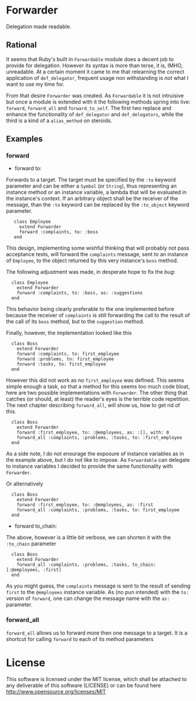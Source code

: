 # Forwarder #

Delegation made readable.

## Rational ##

It seems that Ruby's built in ```Forwardable``` module does a decent job
to provide for delegation. However its syntax is more than terse, it is, IMHO,
unreadable. At a certain moment it came to me that relearning the correct
application of ```def_delegator```, frequent usage non withstanding is *not*
what I want to use my time for.

From that desire ```Forwarder``` was created. As ```Forwardable``` it is not
intruisive but once a module is extended with it the following methods spring
into live: ```forward```, ```forward_all``` and ```forward_to_self```. The
first two replace and enhance the functionality of ```def_delegator``` and
```def_delegators```, while the third is a kind of a ```alias_method``` on
steroids.

## Examples ##

### forward ###

* forward to:

Forwards to a target. The target must be specified by the ```:to``` keyword 
parameter and can be either a ```Symbol``` (or ```String```), thus representing 
an instance method or an instance variable, a lambda that will be evaluated 
in the instance's context. If an arbitrary object shall be the receiver of the
message, than the ```:to``` keyword can be replaced by the ```:to_object```
keyword parameter. 

       class Employee
         extend Forwarder
         forward :complaints, to: :boss
       end

This design, implementing some wishful thinking that will probably not pass
acceptance tests, will forward the ```complaints``` message, sent to an instance
of ```Employee```, to the object returned by this very instance's ```boss``` method.

The following adjustment was made, in desperate hope to fix the *bug*:

      class Employee
        extend Forwarder
        forward :complaints, to: :boss, as: :suggestions
      end

This behavior being clearly preferable to the one implemented before because the
receiver of ```complaints``` is still forwarding the call to the result of the
call of its ```boss``` method, but to the ```suggestion``` method.

Finally, however, the implementation looked like this

      class Boss
        extend Forwarder
        forward :complaints, to: first_employee
        forward :problems, to: first_employee
        forward :tasks, to: first_employee
      end

However this did not work as no ```first_employee``` was defined. This seems
simple enough a task, so that a method for this seems too much code bloat, here
are two possible implementations with ```Forwarder```. The other thing that
catches (or should, at least) the reader's eyes is the terrible code repetition.
The next chapter describing `forward_all`, will show us, how to get rid of this.

      class Boss
        extend Forwarder
        forward :first_employee, to: :@employees, as: :[], with: 0
        forward_all :complaints, :problems, :tasks, to: :first_employee
      end

As a side note, I do not enourage the exposure of instance variables as in the
example above, but I do not like to impose. As ```Forwardable``` can delegate to
instance variables I decided to provide the same functionality with
```Forwarder```.
      
Or alternatively

      class Boss
        extend Forwarder
        forward :first_employee, to: :@employees, as: :first
        forward_all :complaints, :problems, :tasks, to: first_employee
      end


* forward to_chain:

The above, however is a little bit verbose, we can shorten it with the `:to_chain`
parameter

      class Boss
        extend Forwarder
        forward_all :complaints, :problems, :tasks, to_chain: [:@employees, :first]
      end

As you might guess, the `complaints` message is sent to the result of sending `first`
to the `@employees` instance variable. As (no pun intended) with the `to:` version
of `forward`, one can change the message name with the `as:` parameter.

### forward_all ###

`forward_all` allows us to forward more then one message to a target. It is a shortcut
for calling `forward` to each of its method parameters



# License #

This software is licensed under the MIT license, which shall be attached to any deliverable of
this software (LICENSE) or can be found here http://www.opensource.org/licenses/MIT 
